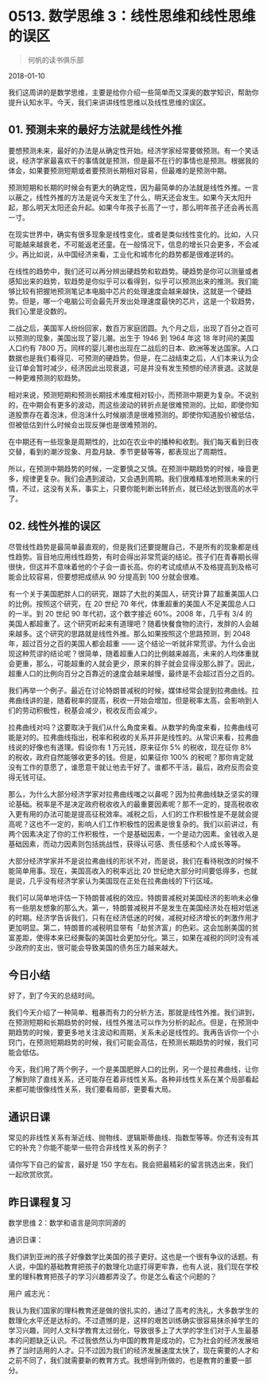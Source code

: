 # 0513. 数学思维 3：线性思维和线性思维的误区

> 何帆的读书俱乐部

2018-01-10

我们这周讲的是数学思维，主要是给你介绍一些简单而又深奥的数学知识，帮助你提升认知水平。今天，我们来讲讲线性思维以及线性思维的误区。

## 01. 预测未来的最好方法就是线性外推

要想预测未来，最好的办法是从确定性开始。经济学家经常要做预测。有一个笑话说，经济学家最喜欢干的事情就是预测，但是最不在行的事情也是预测。根据我的体会，如果要预测短期或者要预测长期相对容易，但最难的是预测中期。

预测短期和长期的时候会有更大的确定性，因为最简单的办法就是线性外推。一言以蔽之，线性外推的方法是说今天发生了什么，明天还会发生。如果今天太阳升起，那么明天太阳还会升起。如果今年孩子长高了一寸，那么明年孩子还会再长高一寸。

在现实世界中，确实有很多现象是线性变化，或者是类似线性变化的。比如，人只可能越来越衰老，不可能返老还童。在一般情况下，信息的增长只会更多，不会减少。再比如说，从中国经济来看，工业化和城市化的趋势都是很难逆转的。

在线性的趋势中，我们还可以再分辨出硬趋势和软趋势。硬趋势是你可以测量或者感知出来的趋势，软趋势是你似乎可以看得到，似乎可以预测出来的推测。我们能够比较有把握地预测笔记本电脑中芯片的处理速度会越来越快，这就是一个硬趋势。但是，哪一个电脑公司会最先开发出处理速度最快的芯片，这是一个软趋势，我们心里是没数的。

二战之后，美国军人纷纷回家，数百万家庭团圆。九个月之后，出现了百分之百可以预测的现象，美国出现了婴儿潮。出生于 1946 到 1964 年这 18 年时间的美国人口约有 7800 万。同样的婴儿潮也出现在二战后的日本、欧洲等发达国家。人口数据也是我们看得见、可预测的硬趋势。但是，在二战结束之后，人们本来认为企业订单会暂时减少，经济因此出现衰退，可是并没有发生预想的经济衰退。这就是一种更难预测的软趋势。

相对来说，预测短期和预测长期技术难度相对较小，而预测中期更为复杂。不说别的，在中期会有更多的波动，而这些波动的转折点是很难预测的。比如，即使你知道股票存在着泡沫，但泡沫什么时候崩溃是很难预测的。即使你知道股价被低估，但被低估到什么时候会出现反弹也是很难预测的。

在中期还有一些现象是周期性的，比如在农业中的播种和收割。我们每天看到日夜交替，看到的潮汐现象、月盈月缺、季节更替等等，都表现出了周期性。

所以，在预测中期趋势的时候，一定要慎之又慎。在预测中期趋势的时候，噪音更多，规律更复杂。我们会遇到波动，又会遇到周期。我们很难精准地预测未来的行情，不过，这没有关系，事实上，只要你能判断出转折点，就已经达到很高的水平了。

## 02. 线性外推的误区

尽管线性趋势是最简单最直观的，但是我们还要提醒自己，不是所有的现象都是线性趋势。盲目地应用线性趋势，有时会得出非常荒诞的结论。孩子们在青春期长得很快，但这并不意味着他的个子会一直长高。你的考试成绩从不及格提高到及格可能会比较容易，但要想把成绩从 90 分提高到 100 分就会很难。

有一个关于美国肥胖人口的研究，跟踪了大批的美国人，研究计算了超重美国人口的比例。按照这个研究，在 20 世纪 70 年代，体重超重的美国人不足美国总人口的一半。到 20 世纪 90 年代初，这个数字接近 60%。2008 年，几乎有 3/4 的美国人都超重了。这个研究听起来有道理吧？随着快餐食物的流行，发胖的人会越来越多。这个研究的思路就是线性外推。那么如果按照这个思路预测，到 2048 年，超过百分之百的美国人都会超重 —— 这个结论一听就非常荒谬。为什么会出现这种荒谬的结论呢？很简单，随着超重人口的比例越来越高，未来的人均体重就会更重，那么，可能超重的人就会更少，原来的胖子就会显得没那么胖了。因此，超重人口的比例向百分之百靠近的速度会越来越慢，最终是不会超过百分之百的。

我们再举一个例子。最近在讨论特朗普减税的时候，媒体经常会提到拉弗曲线。拉弗曲线讲的是，随着税率的提高，税收一开始会增加，但是税率太高，会影响到人们的劳动积极性，税基会减少，税收反而会减少。

拉弗曲线对吗？这要取决于我们从什么角度来看。从数学的角度来看，拉弗曲线可能是对的。拉弗曲线指出，税率和税收的关系并非是线性的。从常识来看，拉弗曲线说的好像也有道理。假设你有 1 万元钱，原来征你 5% 的税收，现在征你 8% 的税收，政府自然能够收更多的钱。但是，如果征你 100% 的税呢？那你肯定就没有工作的意愿了，谁愿意干就让他去干好了。谁都不干活，最后，政府反而会变得无钱可征。

那么，为什么大部分经济学家对拉弗曲线嗤之以鼻呢？因为拉弗曲线缺乏坚实的理论基础。税率是不是决定政府税收收入的最重要因素呢？那不一定的，提高税收收入更有用的办法可能是提高征税效率。减税之后，人们的工作积极性是不是就会提高呢？这也不一定的，影响人们工作积极性的因素是很复杂的。我们以前讲过，有两个因素决定了你的工作积极性，一个是基础因素，一个是动力因素。金钱收入是基础因素，而动力因素则包括挑战性，获得认可感、责任感和个人成长等等。

大部分经济学家并不是说拉弗曲线的形状不对，而是说，我们在看待税改的时候不能简单用事。现在，美国高收入的税率远比 20 世纪绝大部分时间要低得多，也就是说，几乎没有经济学家认为美国现在正处在拉弗曲线的下行区域。

我们可以简单地评估一下特朗普减税的效应。特朗普减税对美国经济的影响未必像有一些朋友想象的那么大。第一，特朗普减税并不是发生在美国经济处在相对低迷的时期。经济学告诉我们，只有在经济低迷的时候，减税对经济增长的刺激作用才更加明显。第二，特朗普的减税明显带有「劫贫济富」的色彩。这会加剧美国的贫富差距，使得本来已经撕裂的美国社会更加分化。第三，如果在减税的同时没有减少政府的支出，很可能会导致美国的债务压力越来越大。

## 今日小结

好了，到了今天的总结时间。

我们今天介绍了一种简单、粗暴而有力的分析方法，那就是线性外推。我们讲到，在预测短期和长期趋势的时候，线性外推法可以作为分析的起点。但是，在预测中期趋势的时候，要更多地关注波动和周期，关系未必是线性的。我再告诉你一个小窍门，在预测短期趋势的时候，我们可能会高估，在预测长期趋势的时候，我们可能会低估。

今天，我们用了两个例子，一个是美国肥胖人口的比例，另一个是拉弗曲线，让你了解到除了直线关系，还可能存在着非线性关系。各种非线性关系在某个局部看起来都可能很像线性关系，我们要看局部，更要看大局。

## 通识日课

常见的非线性关系有渐近线、抛物线、逻辑斯蒂曲线、指数型等等。你还有没有其它的补充？你能不能举一些符合非线性关系的例子？

请你写下自己的留言，最好是 150 字左右。我会把最精彩的留言挑选出来，我们一起欣赏欣赏。

## 昨日课程复习

数学思维 2：数学和语言是同宗同源的

通识日课：

我们讲到亚洲的孩子好像数学比美国的孩子更好。这也是一个很有争议的话题。有人说，中国的基础教育把孩子的数理化功底打得更牢靠，也有人说，我们现在学校里的理科教育把孩子的学习兴趣都弄没了。你是怎么看这个问题的？

用户 戚志光：

我认为我们国家的理科教育还是做的很扎实的，通过了高考的洗礼，大多数学生的数理化水平还是达标的。不过遗憾的是，这样的艰苦训练确实很容易抹杀掉学生的学习兴趣，同时人文科学教育太过弱化，导致很多上了大学的学生们对于人生最基本的问题缺乏认识。不过我依然认为中国的教育是成功的，它为社会的经济发展培养了当时适用的人才。只不过因为我们的经济发展速度太快了，现在需要的人才和之前不同了，我们就需要新的教育方式。我想得到所做的，也是教育的重要一部分。

